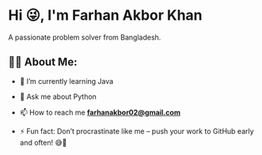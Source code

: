 # Hi 😜, I'm Farhan Akbor Khan

A passionate problem solver from Bangladesh.


## 👨‍💻 About Me:

- 🌱 I’m currently learning Java
  
- 💬 Ask me about Python
  
- 📫 How to reach me **farhanakbor02@gmail.com**
  
- ⚡ Fun fact: Don’t procrastinate like me – push your work to GitHub early and often! 😅🚀





